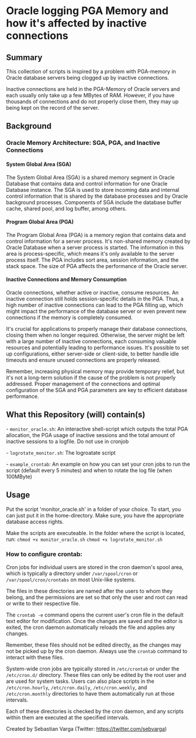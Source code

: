 # Oracle logging PGA Memory and how it's affected by inactive connections

## Summary
This collection of scripts is inspired by a problem with PGA-memory in Oracle database servers being clogged up by inactive connections.

Inactive connections are held in the PGA-Memory of Oracle servers and each usually only take up a few MBytes of RAM. However, if you have thousands of connections and do not properly close them, they may up being kept on the record of the server.

## Background
### Oracle Memory Architecture: SGA, PGA, and Inactive Connections

#### System Global Area (SGA)

The System Global Area (SGA) is a shared memory segment in Oracle Database that contains data and control information for one Oracle Database instance. The SGA is used to store incoming data and internal control information that is shared by the database processes and by Oracle background processes. Components of SGA include the database buffer cache, shared pool, and log buffer, among others.

#### Program Global Area (PGA)

The Program Global Area (PGA) is a memory region that contains data and control information for a server process. It's non-shared memory created by Oracle Database when a server process is started. The information in this area is process-specific, which means it's only available to the server process itself. The PGA includes sort area, session information, and the stack space. The size of PGA affects the performance of the Oracle server.

#### Inactive Connections and Memory Consumption

Oracle connections, whether active or inactive, consume resources. An inactive connection still holds session-specific details in the PGA. Thus, a high number of inactive connections can lead to the PGA filling up, which might impact the performance of the database server or even prevent new connections if the memory is completely consumed. 

It's crucial for applications to properly manage their database connections, closing them when no longer required. Otherwise, the server might be left with a large number of inactive connections, each consuming valuable resources and potentially leading to performance issues. It's possible to set up configurations, either server-side or client-side, to better handle idle timeouts and ensure unused connections are properly released. 

Remember, increasing physical memory may provide temporary relief, but it's not a long-term solution if the cause of the problem is not properly addressed. Proper management of the connections and optimal configuration of the SGA and PGA parameters are key to efficient database performance.

## What this Repository (will) contain(s)

\- ```monitor_oracle.sh```:
An interactive shell-script which outputs the total PGA allocation, the PGA usage of inactive sessions and the total amount of inactive sessions to a logfile. Do not use in cronjob

\- ```logrotate_monitor.sh```:
The logroatate script

\- ```example_crontab```:
An example on how you can set your cron jobs to run the script (default every 5 minutes) and when to rotate the log file (when 100MByte)

## Usage

Put the script 'monitor_oracle.sh' in a folder of your choice. To start, you can just put it in the home-directory. Make sure, you have the appropriate database access rights.

Make the scripts are executeable. In the folder where the script is located, run:
```chmod +x monitor_oracle.sh```
```chmod +x logrotate_monitor.sh```


### How to configure crontab:
Cron jobs for individual users are stored in the cron daemon's spool area, which is typically a directory under `/var/spool/cron` or `/var/spool/cron/crontabs` on most Unix-like systems.

The files in these directories are named after the users to whom they belong, and the permissions are set so that only the user and root can read or write to their respective file.

The `crontab -e` command opens the current user's cron file in the default text editor for modification. Once the changes are saved and the editor is exited, the cron daemon automatically reloads the file and applies any changes.

Remember, these files should not be edited directly, as the changes may not be picked up by the cron daemon. Always use the `crontab` command to interact with these files.

System-wide cron jobs are typically stored in `/etc/crontab` or under the `/etc/cron.d/` directory. These files can only be edited by the root user and are used for system tasks. Users can also place scripts in the `/etc/cron.hourly`, `/etc/cron.daily`, `/etc/cron.weekly`, and `/etc/cron.monthly` directories to have them automatically run at those intervals.

Each of these directories is checked by the cron daemon, and any scripts within them are executed at the specified intervals.



Created by Sebastian Varga (Twitter: https://twitter.com/sebvarga)